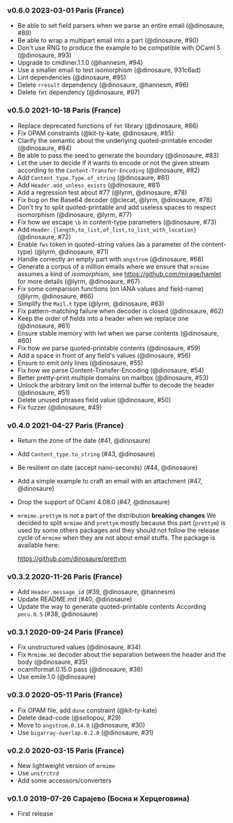 ### v0.6.0 2023-03-01 Paris (France)

- Be able to set field parsers when we parse an entire email (@dinosaure, #89)
- Be able to wrap a multipart email into a part (@dinosaure, #90)
- Don't use RNG to produce the example to be compatible with OCaml 5 (@dinosaure, #93)
- Upgrade to cmdliner.1.1.0 (@hannesm, #94)
- Use a smaller email to test isomorphism (@dinosaure, 931c6ad)
- Lint dependencies (@dinosaure, #95)
- Delete `rresult` dependency (@dinosaure, @hannesm, #96)
- Delete `fmt` dependency (@dinosaure, #97)

### v0.5.0 2021-10-18 Paris (France)

- Replace deprecated functions of `fmt` library (@dinosaure, #86)
- Fix OPAM constraints (@kit-ty-kate, @dinosaure, #85)
- Clarify the semantic about the underlying quoted-printable encoder (@dinosaure, #84)
- Be able to pass the seed to generate the boundary (@dinosaure, #83)
- Let the user to decide if it wants to encode or not the given stream
  according to the `Content-Transfer-Encoding` (@dinosaure, #82)
- Add `Content_type.Type.of_string` (@dinosaure, #81)
- Add `Header.add_unless_exists` (@dinosaure, #81)
- Add a regression test about #77 (@lyrm, @dinosaure, #78)
- Fix bug on the Base64 decoder (@clecat, @lyrm, @dinosaure, #78)
- Don't try to split quoted-printable and add useless spaces to respect isomorphism (@dinosaure, @lyrm, #77)
- Fix how we escape `\b` in content-type parameters (@dinosaure, #73)
- Add `Header.{length,to_list,of_list,to_list_with_location}` (@dinosaure, #72)
- Enable `fws` token in quoted-string values (as a parameter of the content-type) (@lyrm, @dinosaure, #71)
- Handle correctly an empty part with `angstrom` (@dinosaure, #68)
- Generate a corpus of a million emails where we ensure that
  `mrmime` assumes a kind of _isomorphism_, see https://github.com/mirage/hamlet
  for more details (@lyrm, @dinosaure, #67)
- Fix some comparison functions (on IANA values and field-name) (@lyrm, @dinosaure, #66)
- Simplify the `Mail.t` type (@lyrm, @dinosaure, #63)
- Fix pattern-matching failure when decoder is closed (@dinosaure, #62)
- Keep the order of fields into a header when we replace one (@dinosaure, #61)
- Ensure stable memory with lwt when we parse contents (@dinosaure, #60)
- Fix how we parse quoted-printable contents (@dinosaure, #59)
- Add a space in front of any field's values (@dinosaure, #56)
- Ensure to emit only lines (@dinosaure, #55)
- Fix how we parse Content-Transfer-Encoding (@dinosaure, #54)
- Better pretty-print multiple domains on mailbox (@dinosaure, #53)
- Unlock the arbitrary limit on the internal buffer to decode the header (@dinosaure, #51)
- Delete unused phrases field value (@dinosaure, #50)
- Fix fuzzer (@dinosaure, #49)

### v0.4.0 2021-04-27 Paris (France)

- Return the zone of the date (#41, @dinosaure)
- Add `Content_type.to_string` (#43, @dinosaure)
- Be resilient on date (accept nano-seconds) (#44, @dinosaure)
- Add a simple example to craft an email with an attachment (#47, @dinosaure)
- Drop the support of OCaml 4.08.0 (#47, @dinosaure)
- `mrmime.prettym` is not a part of the distribution
  **breaking changes**
  We decided to split `mrmime` and `prettym` mostly because this
  part (`prettym`) is used by some others packages and they should
  not follow the release cycle of `mrmime` when they are not about
  email stuffs. The package is available here:

  https://github.com/dinosaure/prettym

### v0.3.2 2020-11-26 Paris (France)

- Add `Header.message_id` (#39, @dinosaure, @hannesm)
- Update README.md (#40, @dinosaure)
- Update the way to generate quoted-printable contents
  According `pecu.0.5` (#38, @dinosaure)

### v0.3.1 2020-09-24 Paris (France)

- Fix unstructured values (@dinosaure, #34)
- Fix `Mrmime.Hd` decoder about the separation between the header
  and the body (@dinosaure, #35)
- ocamlformat.0.15.0 pass (@dinosaure, #36)
- Use emile.1.0 (@dinosaure)

### v0.3.0 2020-05-11 Paris (France)

- Fix OPAM file, add `dune` constraint (@kit-ty-kate)
- Delete dead-code (@seliopou, #29)
- Move to `angstrom.0.14.0` (@dinosaure, #30)
- Use `bigarray-overlap.0.2.0` (@dinosaure, #31)

### v0.2.0 2020-03-15 Paris (France)

- New lightweight version of `mrmime`
- Use `unstrctrd`
- Add some accessors/converters

### v0.1.0 2019-07-26 Сарајево (Боснa и Херцеговина)

- First release
